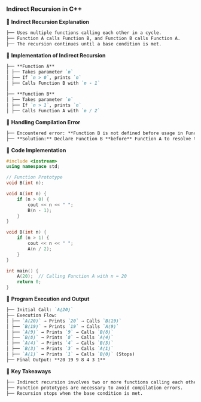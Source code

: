 ### **Indirect Recursion in C++**

📌 **Indirect Recursion Explanation**

```md
├── Uses multiple functions calling each other in a cycle.
├── Function A calls Function B, and Function B calls Function A.
├── The recursion continues until a base condition is met.
```

📌 **Implementation of Indirect Recursion**

```md
├── **Function A**
│ ├── Takes parameter `n`
│ ├── If `n > 0`, prints `n`
│ ├── Calls Function B with `n - 1`
│
├── **Function B**
│ ├── Takes parameter `n`
│ ├── If `n > 1`, prints `n`
│ ├── Calls Function A with `n / 2`
```

📌 **Handling Compilation Error**

```md
├── Encountered error: **Function B is not defined before usage in Function A**
├── **Solution:** Declare Function B **before** Function A to resolve the error.
```

📌 **Code Implementation**

```cpp
#include <iostream>
using namespace std;

// Function Prototype
void B(int n);

void A(int n) {
    if (n > 0) {
        cout << n << " ";
        B(n - 1);
    }
}

void B(int n) {
    if (n > 1) {
        cout << n << " ";
        A(n / 2);
    }
}

int main() {
    A(20);  // Calling Function A with n = 20
    return 0;
}
```

📌 **Program Execution and Output**

```md
├── Initial Call: `A(20)`
├── Execution Flow:
│ ├── `A(20)` → Prints `20` → Calls `B(19)`
│ ├── `B(19)` → Prints `19` → Calls `A(9)`
│ ├── `A(9)` → Prints `9` → Calls `B(8)`
│ ├── `B(8)` → Prints `8` → Calls `A(4)`
│ ├── `A(4)` → Prints `4` → Calls `B(3)`
│ ├── `B(3)` → Prints `3` → Calls `A(1)`
│ ├── `A(1)` → Prints `1` → Calls `B(0)` (Stops)
├── Final Output: **20 19 9 8 4 3 1**
```

📌 **Key Takeaways**

```md
├── Indirect recursion involves two or more functions calling each other.
├── Function prototypes are necessary to avoid compilation errors.
├── Recursion stops when the base condition is met.
```
